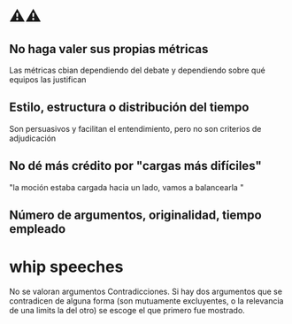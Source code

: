 #  ⚠️⚠️

## No haga valer sus propias métricas 
Las métricas cbian dependiendo del debate y dependiendo sobre qué equipos las justifican 

## Estilo, estructura o distribución del tiempo 
Son persuasivos y facilitan el entendimiento, pero no son criterios de adjudicación

## No dé más crédito por "cargas más difíciles"
"la moción estaba cargada hacia un lado, vamos a balancearla "

## Número de argumentos, originalidad, tiempo empleado 

# whip speeches
No se valoran argumentos 
Contradicciones. Si hay dos argumentos que se contradicen de alguna forma (son mutuamente excluyentes, o la relevancia de una limits la del otro) se escoge el que primero fue mostrado. 